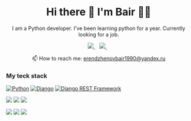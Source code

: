 <h1 align='center'>
  Hi there 👋 I'm Bair 👨‍💻
</h1>

<p align='center'>
  I am a Python developer. I've been learning python for a year. Currently looking for a job.
</p>

<p align='center'>
  
  <a href="https://t.me/BairErendzhenov">
    <img src="https://img.shields.io/badge/telegram-%230077B5.svg?&style=for-the-badge&logo=linkedin&logoColor=white" />
  </a>&nbsp;&nbsp;
  <a href="https://instagram.com/bair_erendzhenov">
    <img src="https://img.shields.io/badge/instagram-%23E4405F.svg?&style=for-the-badge&logo=instagram&logoColor=white" />        
  </a>&nbsp;&nbsp;
  
<p align='center'>
  📫 How to reach me: <a href='mailto:alexandreslima@outlook.com'>erendzhenovbair1990@yandex.ru</a>
</p>

### My teck stack

[![Python](https://img.shields.io/badge/-Python-464646?style=flat-square&logo=Python)](https://www.python.org/)
[![Django](https://img.shields.io/badge/-Django-464646?style=flat-square&logo=Django)](https://www.djangoproject.com/)
[![Django REST Framework](https://img.shields.io/badge/-Django%20REST%20Framework-464646?style=flat-square&logo=Django%20REST%20Framework)](https://www.django-rest-framework.org/)


![](https://img.shields.io/badge/SQL-blue)
![](https://img.shields.io/badge/HTML-blue)
![](https://img.shields.io/badge/CSS-blue)


![](https://img.shields.io/badge/-Docker-red)
![](https://img.shields.io/badge/-Nginx-red)
![](https://img.shields.io/badge/-Linux-red)

<!--
**ErendzhenovBair/ErendzhenovBair** is a ✨ _special_ ✨ repository because its `README.md` (this file) appears on your GitHub profile.

Here are some ideas to get you started:

- 🔭 I’m currently working on ...
- 🌱 I’m currently learning ...
- 👯 I’m looking to collaborate on ...
- 🤔 I’m looking for help with ...
- 💬 Ask me about ...
- 📫 How to reach me: ...
- 😄 Pronouns: ...
- ⚡ Fun fact: ...
-->
